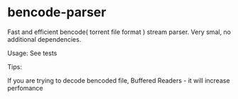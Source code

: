 bencode-parser
==============

Fast and efficient bencode( torrent file format ) stream parser.
Very smal, no additional dependencies.

Usage:
See tests

Tips:

If you are trying to decode bencoded file, Buffered Readers - it will increase perfomance
